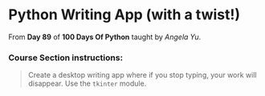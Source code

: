 # Python Writing App (with a twist!)

From **Day 89** of **100 Days Of Python** taught by _Angela Yu_.

### Course Section instructions:
> Create a desktop writing app where if you stop typing, your work will disappear. Use the `tkinter` module.
